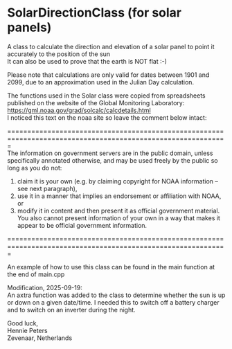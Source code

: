 # SolarDirectionClass (for solar panels)
A class to calculate the direction and elevation of a solar panel to point it accurately to the position of the sun  
It can also be used to prove that the earth is NOT flat :-)
    
Please note that calculations are only valid for dates between 1901 and 2099, due to an approximation used in the Julian Day calculation.   

The functions used in the Solar class were copied from spreadsheets published on the website of the Global Monitoring Laboratory:  
https://gml.noaa.gov/grad/solcalc/calcdetails.html  
I noticed this text on the noaa site so leave the comment below intact:  
  
=============================================================================================================  
The information on government servers are in the public domain, unless specifically annotated otherwise, and may be used freely by the public
so long as you do not:  
1) claim it is your own (e.g. by claiming copyright for NOAA information – see next paragraph),  
2) use it in a manner that implies an endorsement or affiliation with NOAA,  
or  
3) modify it in content and then present it as official government material.  
You also cannot present information of your own in a way that makes it appear to be official government information.
  
=============================================================================================================
  
An example of how to use this class can be found in the main function at the end of main.cpp  

Modification, 2025-09-19:  
An axtra function was added to the class to determine whether the sun is up or down on a given date/time. I needed this to switch off a battery charger and to switch on an inverter during the night.  
  
Good luck,  
Hennie Peters  
Zevenaar, Netherlands
